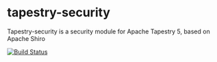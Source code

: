 tapestry-security
=================

Tapestry-security is a security module for Apache Tapestry 5, based on Apache Shiro

[![Build Status](https://travis-ci.org/tynamo/tapestry-security.svg?branch=master)](https://travis-ci.org/tynamo/tapestry-security)
